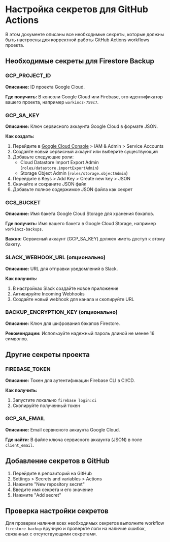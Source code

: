 # Настройка секретов для GitHub Actions

В этом документе описаны все необходимые секреты, которые должны быть настроены для корректной работы GitHub Actions workflows проекта.

## Необходимые секреты для Firestore Backup

### GCP_PROJECT_ID

**Описание:** ID проекта Google Cloud.

**Где получить:** В консоли Google Cloud или Firebase, это идентификатор вашего проекта, например `workincz-759c7`.

### GCP_SA_KEY

**Описание:** Ключ сервисного аккаунта Google Cloud в формате JSON.

**Как создать:**
1. Перейдите в [Google Cloud Console](https://console.cloud.google.com/) > IAM & Admin > Service Accounts
2. Создайте новый сервисный аккаунт или выберите существующий
3. Добавьте следующие роли:
   - Cloud Datastore Import Export Admin (`roles/datastore.importExportAdmin`)
   - Storage Object Admin (`roles/storage.objectAdmin`)
4. Перейдите в Keys > Add Key > Create new key > JSON
5. Скачайте и сохраните JSON файл
6. Добавьте полное содержимое JSON файла как секрет

### GCS_BUCKET

**Описание:** Имя бакета Google Cloud Storage для хранения бэкапов.

**Где получить:** Имя вашего бакета в Google Cloud Storage, например `workincz-backups`.

**Важно:** Сервисный аккаунт (GCP_SA_KEY) должен иметь доступ к этому бакету.

### SLACK_WEBHOOK_URL (опционально)

**Описание:** URL для отправки уведомлений в Slack.

**Как получить:**
1. В настройках Slack создайте новое приложение
2. Активируйте Incoming Webhooks
3. Создайте новый webhook для канала и скопируйте URL

### BACKUP_ENCRYPTION_KEY (опционально)

**Описание:** Ключ для шифрования бэкапов Firestore.

**Рекомендации:** Используйте надежный пароль длиной не менее 16 символов.

## Другие секреты проекта

### FIREBASE_TOKEN

**Описание:** Токен для аутентификации Firebase CLI в CI/CD.

**Как получить:**
1. Запустите локально `firebase login:ci`
2. Скопируйте полученный токен

### GCP_SA_EMAIL

**Описание:** Email сервисного аккаунта Google Cloud.

**Где найти:** В файле ключа сервисного аккаунта (JSON) в поле `client_email`.

## Добавление секретов в GitHub

1. Перейдите в репозиторий на GitHub
2. Settings > Secrets and variables > Actions
3. Нажмите "New repository secret"
4. Введите имя секрета и его значение
5. Нажмите "Add secret"

## Проверка настройки секретов

Для проверки наличия всех необходимых секретов выполните workflow `firestore-backup` вручную и проверьте логи на наличие ошибок, связанных с отсутствующими секретами.